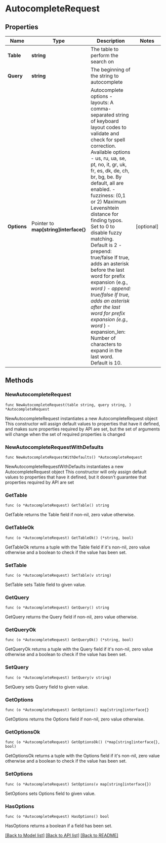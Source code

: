 # AutocompleteRequest

## Properties

Name | Type | Description | Notes
------------ | ------------- | ------------- | -------------
**Table** | **string** | The table to perform the search on | 
**Query** | **string** | The beginning of the string to autocomplete | 
**Options** | Pointer to **map[string]interface{}** | Autocomplete options   - layouts: A comma-separated string of keyboard layout codes to validate and check for spell correction. Available options - us, ru, ua, se, pt, no, it, gr, uk, fr, es, dk, de, ch, br, bg, be. By default, all are enabled.   - fuzziness: (0,1 or 2) Maximum Levenshtein distance for finding typos. Set to 0 to disable fuzzy matching. Default is 2   - prepend: true/false If true, adds an asterisk before the last word for prefix expansion (e.g., *word )   - append:  true/false If true, adds an asterisk after the last word for prefix expansion (e.g., word* )   - expansion_len: Number of characters to expand in the last word. Default is 10.  | [optional] 

## Methods

### NewAutocompleteRequest

`func NewAutocompleteRequest(table string, query string, ) *AutocompleteRequest`

NewAutocompleteRequest instantiates a new AutocompleteRequest object
This constructor will assign default values to properties that have it defined,
and makes sure properties required by API are set, but the set of arguments
will change when the set of required properties is changed

### NewAutocompleteRequestWithDefaults

`func NewAutocompleteRequestWithDefaults() *AutocompleteRequest`

NewAutocompleteRequestWithDefaults instantiates a new AutocompleteRequest object
This constructor will only assign default values to properties that have it defined,
but it doesn't guarantee that properties required by API are set

### GetTable

`func (o *AutocompleteRequest) GetTable() string`

GetTable returns the Table field if non-nil, zero value otherwise.

### GetTableOk

`func (o *AutocompleteRequest) GetTableOk() (*string, bool)`

GetTableOk returns a tuple with the Table field if it's non-nil, zero value otherwise
and a boolean to check if the value has been set.

### SetTable

`func (o *AutocompleteRequest) SetTable(v string)`

SetTable sets Table field to given value.


### GetQuery

`func (o *AutocompleteRequest) GetQuery() string`

GetQuery returns the Query field if non-nil, zero value otherwise.

### GetQueryOk

`func (o *AutocompleteRequest) GetQueryOk() (*string, bool)`

GetQueryOk returns a tuple with the Query field if it's non-nil, zero value otherwise
and a boolean to check if the value has been set.

### SetQuery

`func (o *AutocompleteRequest) SetQuery(v string)`

SetQuery sets Query field to given value.


### GetOptions

`func (o *AutocompleteRequest) GetOptions() map[string]interface{}`

GetOptions returns the Options field if non-nil, zero value otherwise.

### GetOptionsOk

`func (o *AutocompleteRequest) GetOptionsOk() (*map[string]interface{}, bool)`

GetOptionsOk returns a tuple with the Options field if it's non-nil, zero value otherwise
and a boolean to check if the value has been set.

### SetOptions

`func (o *AutocompleteRequest) SetOptions(v map[string]interface{})`

SetOptions sets Options field to given value.

### HasOptions

`func (o *AutocompleteRequest) HasOptions() bool`

HasOptions returns a boolean if a field has been set.


[[Back to Model list]](../README.md#documentation-for-models) [[Back to API list]](../README.md#documentation-for-api-endpoints) [[Back to README]](../README.md)


